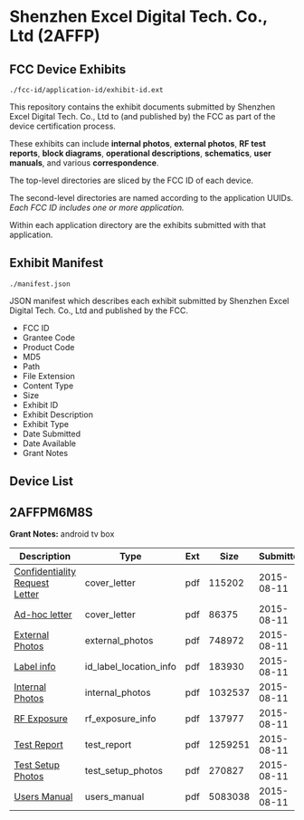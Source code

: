 # Shenzhen Excel Digital Tech. Co., Ltd (2AFFP)
## FCC Device Exhibits

```
./fcc-id/application-id/exhibit-id.ext
```

This repository contains the exhibit documents submitted by Shenzhen Excel Digital Tech. Co., Ltd to (and published by) the FCC as part of the device certification process.

These exhibits can include **internal photos**, **external photos**, **RF test reports**, **block diagrams**, **operational descriptions**, **schematics**, **user manuals**, and various **correspondence**.

The top-level directories are sliced by the FCC ID of each device.

The second-level directories are named according to the application UUIDs. *Each FCC ID includes one or more application.*

Within each application directory are the exhibits submitted with that application. 

## Exhibit Manifest

```
./manifest.json
```

JSON manifest which describes each exhibit submitted by Shenzhen Excel Digital Tech. Co., Ltd and published by the FCC.

- FCC ID
- Grantee Code
- Product Code
- MD5
- Path
- File Extension
- Content Type
- Size
- Exhibit ID
- Exhibit Description
- Exhibit Type
- Date Submitted
- Date Available
- Grant Notes

## Device List
## 2AFFPM6M8S
**Grant Notes:** android tv box

| Description | Type | Ext | Size | Submitted | Available |
| ----------- | ---- | --- | ---- | --------- | --------- |
| [Confidentiality Request Letter](2AFFPM6M8S/3d4f100ac1e7b0c707d148b3e46cae76/2711609.pdf) | cover_letter | pdf | 115202 | 2015-08-11 | 2015-08-11 |
| [Ad-hoc letter](2AFFPM6M8S/3d4f100ac1e7b0c707d148b3e46cae76/2711610.pdf) | cover_letter | pdf | 86375 | 2015-08-11 | 2015-08-11 |
| [External Photos](2AFFPM6M8S/3d4f100ac1e7b0c707d148b3e46cae76/2711611.pdf) | external_photos | pdf | 748972 | 2015-08-11 | 2015-08-11 |
| [Label info](2AFFPM6M8S/3d4f100ac1e7b0c707d148b3e46cae76/2711613.pdf) | id_label_location_info | pdf | 183930 | 2015-08-11 | 2015-08-11 |
| [Internal Photos](2AFFPM6M8S/3d4f100ac1e7b0c707d148b3e46cae76/2711612.pdf) | internal_photos | pdf | 1032537 | 2015-08-11 | 2015-08-11 |
| [RF Exposure](2AFFPM6M8S/3d4f100ac1e7b0c707d148b3e46cae76/2711614.pdf) | rf_exposure_info | pdf | 137977 | 2015-08-11 | 2015-08-11 |
| [Test Report](2AFFPM6M8S/3d4f100ac1e7b0c707d148b3e46cae76/2711616.pdf) | test_report | pdf | 1259251 | 2015-08-11 | 2015-08-11 |
| [Test Setup Photos](2AFFPM6M8S/3d4f100ac1e7b0c707d148b3e46cae76/2711615.pdf) | test_setup_photos | pdf | 270827 | 2015-08-11 | 2015-08-11 |
| [Users Manual](2AFFPM6M8S/3d4f100ac1e7b0c707d148b3e46cae76/2711617.pdf) | users_manual | pdf | 5083038 | 2015-08-11 | 2015-08-11 |
